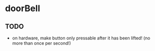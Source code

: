 # doorBell


## TODO
* on hardware, make button only pressable after it has been lifted! (no more than once per second!)
